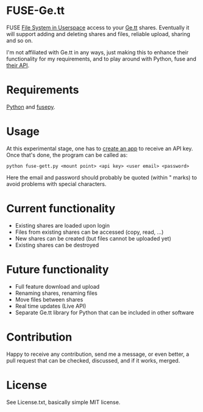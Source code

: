 FUSE-Ge.tt
==========

FUSE [File System in Userspace][1] access to your [Ge.tt][2] shares. Eventually it will support adding and deleting shares and files, reliable upload, sharing and so on.

I'm not affiliated with Ge.tt in any ways, just making this to enhance their functionality for my requirements, and to play around with Python, fuse and [their API][5].

Requirements
============

[Python][3] and [fusepy][4].

Usage
=====

At this experimental stage, one has to [create an app][6] to receive an API key. Once that's done, the program can be called as:

    python fuse-gett.py <mount point> <api key> <user email> <password>

Here the email and password should probably be quoted (within " marks) to avoid problems with special characters.

Current functionality
=====================

 * Existing shares are loaded upon login
 * Files from existing shares can be accessed (copy, read, ...)
 * New shares can be created (but files cannot be uploaded yet)
 * Existing shares can be destroyed

Future functionality
====================

 * Full feature download and upload
 * Renaming shares, renaming files
 * Move files between shares
 * Real time updates (Live API)
 * Separate Ge.tt library for Python that can be included in other software

Contribution
============

Happy to receive any contribution, send me a message, or even better, a pull request that can be checked, discussed, and if it works, merged.

License
=======

See License.txt, basically simple MIT license.

 [1]: http://fuse.sourceforge.net/ "FUSE homepage"
 [2]: http://ge.tt "Ge.tt homepage"
 [3]: http://www.python.org "Python homepage"
 [4]: https://github.com/terencehonles/fusepy "fusepy on Github"
 [5]: https://open.ge.tt/1/doc/rest "Ge.tt REST API"
 [6]: http://ge.tt/developers/create "Create app on Ge.tt"
